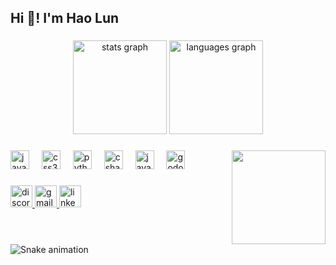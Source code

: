 <h2 align="left">Hi 👋! I'm Hao Lun</h2>

###

<div align="center">
  <img src="https://github-readme-stats.vercel.app/api?username=crispo513&hide_title=false&hide_rank=false&show_icons=true&include_all_commits=true&count_private=true&disable_animations=false&theme=dracula&locale=en&hide_border=false" height="150" alt="stats graph"  />
  <img src="https://github-readme-stats.vercel.app/api/top-langs?username=crispo513&locale=en&hide_title=false&layout=compact&card_width=320&langs_count=5&theme=dracula&hide_border=false" height="150" alt="languages graph"  />
</div>

###

<img align="right" height="150" src="https://avatars.githubusercontent.com/crispo513"/>

###

<div align = "left">  
  <img src = "https://cdn.jsdelivr.net/gh/devicons/devicon/icons/javascript/javascript-original.svg" height = "30" alt = "javascript logo"/>
  <img width = "12" />
  <img src = "https://cdn.jsdelivr.net/gh/devicons/devicon/icons/css3/css3-original.svg" height = "30" alt = "css3 logo"/>
  <img width = "12" />
  <img src = "https://cdn.jsdelivr.net/gh/devicons/devicon/icons/python/python-original.svg" height = "30" alt = "python logo"/>
  <img width = "12" />
  <img src = "https://cdn.jsdelivr.net/gh/devicons/devicon/icons/csharp/csharp-original.svg" height = "30" alt = "csharp logo"/>
  <img width = "12" />
  <img src = "https://cdn.jsdelivr.net/gh/devicons/devicon/icons/java/java-original.svg" height = "30" alt = "java logo"/>
  <img width = "12"/>
  <img src = "https://cdn.jsdelivr.net/gh/devicons/devicon@latest/icons/godot/godot-original.svg" height = "30" alt = "godotscript logo"/>
  <img width = "12"/>
</div>

###

<div align="left">
  <a href = "https://discordapp.com/users/525191570631426058">
    <img src = https://img.shields.io/static/v1?message=Discord&logo=discord&label=&color=7289DA&logoColor=white&labelColor=&style=for-the-badge" height="35" alt="discord logo"  />
  </a>
  <a href="mailto:haolun7788@gmail.com">
    <img src="https://img.shields.io/static/v1?message=Gmail&logo=gmail&label=&color=D14836&logoColor=white&labelColor=&style=for-the-badge" height="35" alt="gmail logo"  />
  </a>
  <a href="https://www.linkedin.com/in/hao-lun-li/"> 
    <img src="https://img.shields.io/static/v1?message=LinkedIn&logo=linkedin&label=&color=0077B5&logoColor=white&labelColor=&style=for-the-badge" height="35" alt="linkedin logo"  />
  </a>
</div>

###

<br clear="both">

<img src="https://github.com/crispo513/crispo513/blob/output/github-contribution-grid-snake2.svg" alt="Snake animation" />

###
